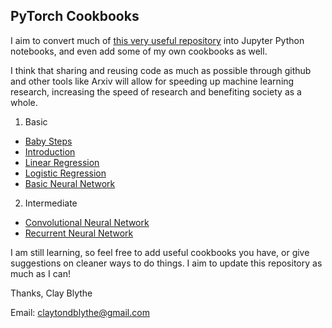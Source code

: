 
## PyTorch Cookbooks

I aim to convert much of [this very useful repository](https://github.com/yunjey/pytorch-tutorial) into Jupyter Python notebooks, and even add some of my own cookbooks as well. 

I think that sharing and reusing code as much as possible through github and other tools like Arxiv will allow for speeding up machine learning research, increasing the speed of research and benefiting society as a whole. 

1. Basic
* [Baby Steps](https://github.com/claytonblythe/pytorchNotebooks/blob/master/baby_steps.ipynb)
* [Introduction](https://github.com/claytonblythe/pytorchNotebooks/blob/master/intro.ipynb)
* [Linear Regression](https://github.com/claytonblythe/pytorchNotebooks/blob/master/linear_regression.ipynb)
* [Logistic Regression](https://github.com/claytonblythe/pytorchNotebooks/blob/master/logistic_regression.ipynb)
* [Basic Neural Network](https://github.com/claytonblythe/pytorchNotebooks/blob/master/basic_neural_network.ipynb)

2. Intermediate
* [Convolutional Neural Network](https://github.com/claytonblythe/pytorchNotebooks/blob/master/basic_neural_network.ipynb)
* [Recurrent Neural Network](https://github.com/claytonblythe/pytorchNotebooks/blob/master/recurrent_neural_network.ipynb)

I am still learning, so feel free to add useful cookbooks you have, or give suggestions on cleaner ways to do things. I aim to update this repository as much as I can! 

Thanks, 
Clay Blythe

Email: claytondblythe@gmail.com 

